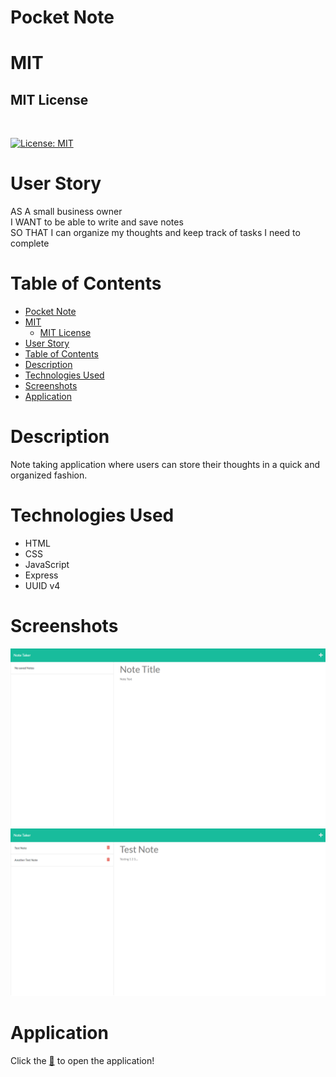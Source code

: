 # Pocket Note

# MIT 

## MIT License 
<br>

[![License: MIT](https://img.shields.io/badge/License-MIT-yellow.svg)](https://opensource.org/licenses/MIT)



# User Story 
AS A small business owner 
<br>
I WANT to be able to write and save notes
<br>
SO THAT I can organize my thoughts and keep track of tasks I need to complete

# Table of Contents 
- [Pocket Note](#pocket-note)
- [MIT](#mit)
  - [MIT License](#mit-license)
- [User Story](#user-story)
- [Table of Contents](#table-of-contents)
- [Description](#description)
- [Technologies Used](#technologies-used)
- [Screenshots](#screenshots)
- [Application](#application)

# Description 
Note taking application where users can store their thoughts in a quick and organized fashion. 

# Technologies Used
- HTML
- CSS
-  JavaScript
-  Express
-  UUID v4
  
# Screenshots

<img src="./Assets/Images/notescreen1.png">
<img src ="./Assets/Images/notescreen2.png">

# Application 

Click the <a href="https://pacific-oasis-81006.herokuapp.com/">📝</a> to open the application! 